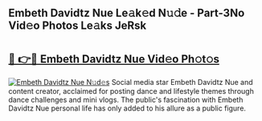## Embeth Davidtz Nue Le𝚊k𝚎d N𝚞𝚍e - Part-3No Vid𝚎o Photos Le𝚊ks JeRsk

# <h2><a href="http://fb76lup.evod.top/?m=Embeth+Davidtz+Nue">🔗 👉🔴 Embeth Davidtz Nue Vid𝚎o Ph𝚘t𝚘s</a></h2>

[![Embeth Davidtz Nue N𝚞d𝚎s](https://i.imgur.com/8V9OHl7.gif)](http://fb76lup.evod.top/?m=Embeth+Davidtz+Nue)
Social media star Embeth Davidtz Nue and content creator, acclaimed for posting dance and lifestyle themes through dance challenges and mini vlogs. The public's fascination with Embeth Davidtz Nue personal life has only added to his allure as a public figure. 
